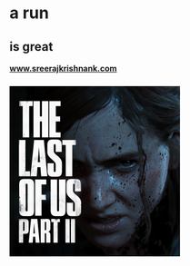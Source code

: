 # a run
## is great
**www.sreerajkrishnank.com**
### ![image missing](https://github.com/sreeraj-kr/Run/blob/main/img/TLOU_P2_Box_Art_2.png)
